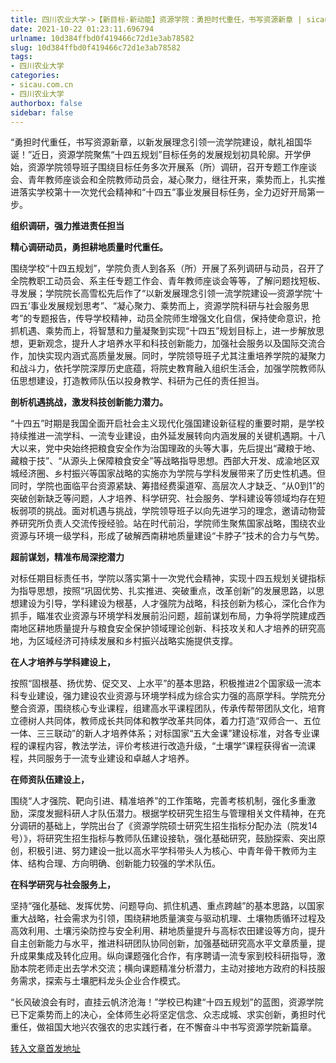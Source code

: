 ```yaml
---
title: 四川农业大学->【新目标·新动能】资源学院：勇担时代重任，书写资源新章 | sicau.com.cn
date: 2021-10-22 01:23:11.696794
urlname: 10d384ffbd0f419466c72d1e3ab78582
slug: 10d384ffbd0f419466c72d1e3ab78582
tags: 
- 四川农业大学
categories:
- sicau.com.cn
- 四川农业大学
authorbox: false
sidebar: false
---
```

“勇担时代重任，书写资源新章，以新发展理念引领一流学院建设，献礼祖国华诞！”近日，资源学院聚焦“十四五规划”目标任务的发展规划初具轮廓。开学伊始，资源学院领导班子围绕目标任务多次开展系（所）调研，召开专题工作座谈会、青年教师座谈会和全院教师动员会，凝心聚力，继往开来，乘势而上，扎实推进落实学校第十一次党代会精神和“十四五”事业发展目标任务，全力迈好开局第一步。

**组织调研，强力推进责任担当**
<!--more-->


**精心调研动员，勇担耕地质量时代重任。**

围绕学校“十四五规划”，学院负责人到各系（所）开展了系列调研与动员，召开了全院教职工动员会、系主任专题工作会、青年教师座谈会等等，了解问题找短板、寻发展；学院院长高雪松先后作了“以新发展理念引领一流学院建设—资源学院‘十四五’事业发展规划思考”、“凝心聚力、乘势而上，资源学院科研与社会服务思考”的专题报告，传导学校精神，动员全院师生增强文化自信，保持使命意识，抢抓机遇、乘势而上，将智慧和力量凝聚到实现“十四五”规划目标上，进一步解放思想，更新观念，提升人才培养水平和科技创新能力，加强社会服务以及国际交流合作，加快实现内涵式高质量发展。同时，学院领导班子尤其注重培养学院的凝聚力和战斗力，依托学院深厚历史底蕴，将院史教育融入组织生活会，加强学院教师队伍思想建设，打造教师队伍以投身教学、科研为己任的责任担当。

**剖析机遇挑战，激发科技创新能力潜力。**

“十四五”时期是我国全面开启社会主义现代化强国建设新征程的重要时期，是学校持续推进一流学科、一流专业建设，由外延发展转向内涵发展的关键机遇期。十八大以来，党中央始终把粮食安全作为治国理政的头等大事，先后提出“藏粮于地、藏粮于技”、“从源头上保障粮食安全”等战略指导思想。西部大开发、成渝地区双城经济圈、乡村振兴等国家战略的实施亦为学院与学科发展带来了历史性机遇。但同时，学院也面临平台资源紧缺、筹措经费渠道窄、高层次人才缺乏、“从0到1”的突破创新缺乏等问题，人才培养、科学研究、社会服务、学科建设等领域均存在短板弱项的挑战。面对机遇与挑战，学院领导班子以向先进学习的理念，邀请动物营养研究所负责人交流传授经验。站在时代前沿，学院师生聚焦国家战略，围绕农业资源与环境一级学科，形成了破解西南耕地质量建设“卡脖子”技术的合力与气势。

**超前谋划，精准布局深挖潜力**

对标任期目标责任书，学院以落实第十一次党代会精神，实现十四五规划关键指标为指导思想，按照“巩固优势、扎实推进、突破重点，改革创新”的发展思路，以思想建设为引导，学科建设为根基，人才强院为战略，科技创新为核心，深化合作为抓手，瞄准农业资源与环境学科发展前沿问题，超前谋划布局，力争将学院建成西南地区耕地质量提升与粮食安全保护领域理论创新、科技攻关和人才培养的研究高地，为区域经济可持续发展和乡村振兴战略实施提供支撑。

**在人才培养与学科建设上，**

按照“固根基、扬优势、促交叉、上水平”的基本思路，积极推进2个国家级一流本科专业建设，强力建设农业资源与环境学科成为综合实力强的高原学科。学院充分整合资源，围绕核心专业课程，组建高水平课程团队，传承传帮带团队文化，培育立德树人共同体，教师成长共同体和教学改革共同体，着力打造“双师合一、五位一体、三三联动”的新人才培养体系；对标国家“五大金课”建设标准，对各专业课程的课程内容，教法学法，评价考核进行改造升级，“土壤学”课程获得省一流课程，共同服务于一流专业建设和卓越人才培养。

**在师资队伍建设上，**

围绕“人才强院、靶向引进、精准培养”的工作策略，完善考核机制，强化多重激励，深度发掘科研人才队伍潜力。根据学校研究生招生与管理相关文件精神，在充分调研的基础上，学院出台了《资源学院硕士研究生招生指标分配办法（院发14号）》，将研究生招生指标与教师队伍建设接轨，强化基础研究，鼓励探索、突出原创，积极引进、努力建设一批以高水平学科带头人为核心、中青年骨干教师为主体、结构合理、方向明确、创新能力较强的学术队伍。

**在科学研究与社会服务上，**

坚持“强化基础、发挥优势、问题导向、抓住机遇、重点跨越”的基本思路，以国家重大战略，社会需求为引领，围绕耕地质量演变与驱动机理、土壤物质循环过程及高效利用、土壤污染防控与安全利用、耕地质量提升与高标农田建设等方向，提升自主创新能力与水平，推进科研团队协同创新，加强基础研究高水平文章质量，提升成果集成及转化应用。纵向课题强化合作，有序聘请一流专家到校科研指导，激励本院老师走出去学术交流；横向课题精准分析潜力，主动对接地方政府的科技服务需求，探索与土壤肥料龙头企业合作模式。

“长风破浪会有时，直挂云帆济沧海！”学校已构建“十四五规划”的蓝图，资源学院已下定乘势而上的决心，全体师生必将坚定信念、众志成城、求实创新，勇担时代重任，做祖国大地兴农强农的忠实践行者，在不懈奋斗中书写资源学院新篇章。



[转入文章首发地址](https://news.sicau.edu.cn/info/1078/65013.htm)